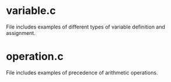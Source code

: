 # variable.c
File includes examples of different types of variable definition and assignment.

# operation.c
File includes examples of precedence of arithmetic operations.
